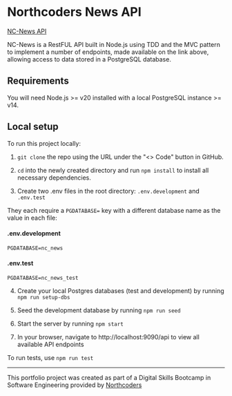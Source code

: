 # Northcoders News API

[NC-News API](https://nc-news-xo72.onrender.com/api)

NC-News is a RestFUL API built in Node.js using TDD and the MVC pattern to implement a number of endpoints, made available on the link above, allowing access to data stored in a PostgreSQL database.

## Requirements

You will need Node.js >= v20 installed with a local PostgreSQL instance >= v14.

## Local setup

To run this project locally:

1. `git clone` the repo using the URL under the "<> Code" button in GitHub.

2. `cd` into the newly created directory and run `npm install` to install all necessary dependencies.

3. Create two .env files in the root directory: `.env.development` and `.env.test`

They each require a `PGDATABASE=` key with a different database name as the value in each file:

#### .env.development

`PGDATABASE=nc_news`

#### .env.test

`PGDATABASE=nc_news_test`

4. Create your local Postgres databases (test and development) by running `npm run setup-dbs`

5. Seed the development database by running `npm run seed`

6. Start the server by running `npm start`

7. In your browser, navigate to http://localhost:9090/api to view all available API endpoints

To run tests, use `npm run test`

---

This portfolio project was created as part of a Digital Skills Bootcamp in Software Engineering provided by [Northcoders](https://northcoders.com/)
